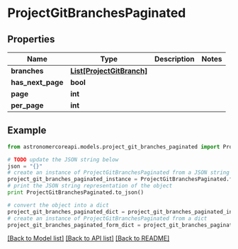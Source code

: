 # ProjectGitBranchesPaginated


## Properties
Name | Type | Description | Notes
------------ | ------------- | ------------- | -------------
**branches** | [**List[ProjectGitBranch]**](ProjectGitBranch.md) |  | 
**has_next_page** | **bool** |  | 
**page** | **int** |  | 
**per_page** | **int** |  | 

## Example

```python
from astronomercoreapi.models.project_git_branches_paginated import ProjectGitBranchesPaginated

# TODO update the JSON string below
json = "{}"
# create an instance of ProjectGitBranchesPaginated from a JSON string
project_git_branches_paginated_instance = ProjectGitBranchesPaginated.from_json(json)
# print the JSON string representation of the object
print ProjectGitBranchesPaginated.to_json()

# convert the object into a dict
project_git_branches_paginated_dict = project_git_branches_paginated_instance.to_dict()
# create an instance of ProjectGitBranchesPaginated from a dict
project_git_branches_paginated_form_dict = project_git_branches_paginated.from_dict(project_git_branches_paginated_dict)
```
[[Back to Model list]](../README.md#documentation-for-models) [[Back to API list]](../README.md#documentation-for-api-endpoints) [[Back to README]](../README.md)


